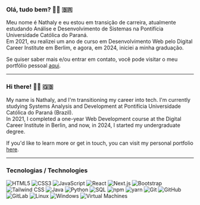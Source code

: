 ### Olá, tudo bem? 👋🏼 🇧🇷

Meu nome é Nathaly e eu estou em transição de carreira, atualmente estudando Análise e Desenvolvimento de Sistemas na Pontifícia Universidade Católica do Paraná.  
Em 2021, eu realizei um ano de curso em Desenvolvimento Web pelo Digital Career Institute em Berlim, e agora, em 2024, iniciei a minha graduação.  

Se quiser saber mais e/ou entrar em contato, você pode visitar o meu portfólio pessoal [aqui](https://nathaly-colombo.netlify.app/).

---

### Hi there! 👋🏼 🇬🇧

My name is Nathaly, and I'm transitioning my career into tech. I'm currently studying Systems Analysis and Development at Pontifícia Universidade Católica do Paraná (Brazil).  
In 2021, I completed a one-year Web Development course at the Digital Career Institute in Berlin, and now, in 2024, I started my undergraduate degree.  

If you'd like to learn more or get in touch, you can visit my personal portfolio [here](https://nathaly-colombo.netlify.app/).

---

### Tecnologias / Technologies

![HTML5](https://img.shields.io/badge/html5-%23E34F26.svg?style=for-the-badge&logo=html5&logoColor=white) 
![CSS3](https://img.shields.io/badge/css3-%231572B6.svg?style=for-the-badge&logo=css3&logoColor=white) 
![JavaScript](https://img.shields.io/badge/javascript-%23323330.svg?style=for-the-badge&logo=javascript&logoColor=%23F7DF1E) 
![React](https://img.shields.io/badge/react-%2320232a.svg?style=for-the-badge&logo=react&logoColor=%2361DAFB) 
![Next.js](https://img.shields.io/badge/next.js-%23000000.svg?style=for-the-badge&logo=nextdotjs&logoColor=white) 
![Bootstrap](https://img.shields.io/badge/bootstrap-%23563D7C.svg?style=for-the-badge&logo=bootstrap&logoColor=white) 
![Tailwind CSS](https://img.shields.io/badge/tailwindcss-%2338B2AC.svg?style=for-the-badge&logo=tailwind-css&logoColor=white) 
![Java](https://img.shields.io/badge/java-%23ED8B00.svg?style=for-the-badge&logo=java&logoColor=white) 
![Python](https://img.shields.io/badge/python-%2314354C.svg?style=for-the-badge&logo=python&logoColor=white) 
![SQL](https://img.shields.io/badge/sql-%234479A1.svg?style=for-the-badge&logo=database&logoColor=white) 
![npm](https://img.shields.io/badge/npm-%23000000.svg?style=for-the-badge&logo=npm&logoColor=white) 
![yarn](https://img.shields.io/badge/yarn-%232C8EBB.svg?style=for-the-badge&logo=yarn&logoColor=white) 
![Git](https://img.shields.io/badge/git-%23F05033.svg?style=for-the-badge&logo=git&logoColor=white) 
![GitHub](https://img.shields.io/badge/github-%23121011.svg?style=for-the-badge&logo=github&logoColor=white) 
![GitLab](https://img.shields.io/badge/gitlab-%23181717.svg?style=for-the-badge&logo=gitlab&logoColor=white) 
![Linux](https://img.shields.io/badge/linux-%FCC624.svg?style=for-the-badge&logo=linux&logoColor=black) 
![Windows](https://img.shields.io/badge/windows-%230078D6.svg?style=for-the-badge&logo=windows&logoColor=white) 
![Virtual Machines](https://img.shields.io/badge/virtual%20machines-%23FF9900.svg?style=for-the-badge&logo=virtualbox&logoColor=white)

